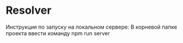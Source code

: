 # Resolver
Инструкция по запуску на локальном сервере: В корневой папке проекта ввести команду npm run server
